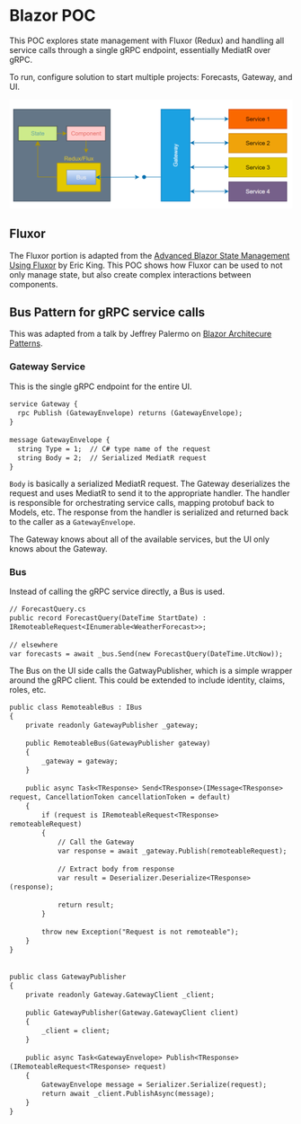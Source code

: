 # Blazor POC

This POC explores state management with Fluxor (Redux) and handling all service calls through a single gRPC endpoint, essentially MediatR over gRPC.

To run, configure solution to start multiple projects: Forecasts, Gateway, and UI.

![Data Flow](https://github.com/jphamilton/blazor-poc/blob/master/img/flow.png?raw=true "Data Flow")

## Fluxor
The Fluxor portion is adapted from the [Advanced Blazor State Management Using Fluxor](https://dev.to/mr_eking/advanced-blazor-state-management-using-fluxor-part-1-696) by Eric King.
This POC shows how Fluxor can be used to not only manage state, but also create complex interactions between components.

## Bus Pattern for gRPC service calls
This was adapted from a talk by Jeffrey Palermo on [Blazor Architecure Patterns](https://www.youtube.com/watch?v=SxfUHLAfC8k).

### Gateway Service ###
This is the single gRPC endpoint for the entire UI.

```
service Gateway {
  rpc Publish (GatewayEnvelope) returns (GatewayEnvelope);
}

message GatewayEnvelope {
  string Type = 1;  // C# type name of the request
  string Body = 2;  // Serialized MediatR request
}
```

<code>Body</code> is basically a serialized MediatR request. The Gateway deserializes the request and uses MediatR to send it to the appropriate handler. The handler is responsible for
orchestrating service calls, mapping protobuf back to Models, etc. The response from the handler is serialized and returned back to the caller as a <code>GatewayEnvelope</code>.

The Gateway knows about all of the available services, but the UI only knows about the Gateway.

### Bus ###
Instead of calling the gRPC service directly, a Bus is used.

```
// ForecastQuery.cs
public record ForecastQuery(DateTime StartDate) : IRemoteableRequest<IEnumerable<WeatherForecast>>;

// elsewhere
var forecasts = await _bus.Send(new ForecastQuery(DateTime.UtcNow));
```

The Bus on the UI side calls the GatwayPublisher, which is a simple wrapper around the gRPC client. This could be extended
to include identity, claims, roles, etc.

```
public class RemoteableBus : IBus
{
    private readonly GatewayPublisher _gateway;

    public RemoteableBus(GatewayPublisher gateway)
    {
        _gateway = gateway;
    }

    public async Task<TResponse> Send<TResponse>(IMessage<TResponse> request, CancellationToken cancellationToken = default)
    {
        if (request is IRemoteableRequest<TResponse> remoteableRequest)
        {
            // Call the Gateway
            var response = await _gateway.Publish(remoteableRequest);

            // Extract body from response
            var result = Deserializer.Deserialize<TResponse>(response);

            return result;
        }

        throw new Exception("Request is not remoteable");
    }
}


public class GatewayPublisher
{
    private readonly Gateway.GatewayClient _client;

    public GatewayPublisher(Gateway.GatewayClient client)
    {
        _client = client;
    }

    public async Task<GatewayEnvelope> Publish<TResponse>(IRemoteableRequest<TResponse> request)
    {
        GatewayEnvelope message = Serializer.Serialize(request);
        return await _client.PublishAsync(message);
    }
}

```

